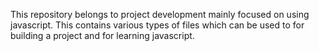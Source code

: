 This repository belongs to project development mainly focused on using javascript. This contains various types of files which can be used to for building a project and for learning javascript.
